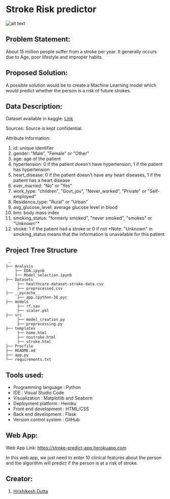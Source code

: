 # Stroke Risk predictor

![alt text](https://els-jbs-prod-cdn.jbs.elsevierhealth.com/cms/attachment/6c1a730a-9ceb-4bf7-a77e-19f55abf1227/fx1_lrg.jpg)


## Problem Statement:

About 15 million people suffer from a stroke per year. It generally occurs due to Age, poor lifestyle and improper habits. 

## Proposed Solution:

A possible solution would be to create a Machine Learning model which would predict whether the person is a risk of future strokes.  

## Data Description:

Dataset available in kaggle: [Link](https://www.kaggle.com/fedesoriano/stroke-prediction-dataset)

Sources:
Source is kept confidential.

Attribute Information:
1) id: unique identifier
2) gender: "Male", "Female" or "Other"
3) age: age of the patient
4) hypertension: 0 if the patient doesn't have hypertension, 1 if the patient has hypertension
5) heart_disease: 0 if the patient doesn't have any heart diseases, 1 if the patient has a heart disease
6) ever_married: "No" or "Yes"
7) work_type: "children", "Govt_jov", "Never_worked", "Private" or "Self-employed"
8) Residence_type: "Rural" or "Urban"
9) avg_glucose_level: average glucose level in blood
10) bmi: body mass index
11) smoking_status: "formerly smoked", "never smoked", "smokes" or "Unknown"*
12) stroke: 1 if the patient had a stroke or 0 if not
*Note: "Unknown" in smoking_status means that the information is unavailable for this patient

## Project Tree Structure
```
 .
├── Analysis
    ├── EDA.ipynb
    ├── Model_selection.ipynb
├── Datasets
     ├── healthcare-dataset-stroke-data.csv
     ├── preprocessed.csv
├── __pycache__
     ├── app.cpython-38.pyc
├── models
     ├── rf.sav
     ├── scaler.pkl
├── src
     ├── model_creation.py
     ├── preprocessing.py
├── templates
     ├── home.html
     ├── nostroke.html
     ├── stroke.html
├── Procfile
├── README.md
├── app.py
└── requirements.txt
```

## Tools used:

- Programming language : Python
- IDE : Visual Studio Code
- Visualization : Matplotlib and Seaborn
- Deployment platform : Heroku
- Front end development : HTML/CSS
- Back end development : Flask
- Version control system : GitHub

## Web App:

Web App Link: https://stroke-predict-app.herokuapp.com

In this web app, we just need to enter 10 clinical features about the person and the algorithm will predict if the person is at a risk of stroke.

## Creator:

1. [Hrishikesh Dutta](https://www.linkedin.com/in/hrishikesh-dutta-6776321a0)


